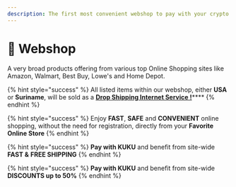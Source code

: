 ```yaml
---
description: The first most convenient webshop to pay with your crypto
---
```


# 🛒 Webshop

A very broad products offering from various top Online Shopping sites like Amazon, Walmart, Best Buy, Lowe's and Home Depot.

{% hint style="success" %}
All listed items within our webshop, either **USA** or **Suriname**, will be sold as a [**Drop Shipping Internet Service !**](../../knowledge-center/glossary-and-vocab.md)****
{% endhint %}

{% hint style="success" %}
Enjoy **FAST**, **SAFE** and **CONVENIENT** online shopping, without the need for registration, directly from your **Favorite Online Store**
{% endhint %}

{% hint style="success" %}
**Pay with KUKU** and benefit from site-wide **FAST &** **FREE SHIPPING**
{% endhint %}

{% hint style="success" %}
**Pay with KUKU** and benefit from site-wide **DISCOUNTS up to 50%**
{% endhint %}
